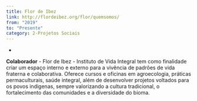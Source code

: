 ```yaml
---
title: Flor de Ibez
link: http://flordeibez.org/flor/quemsomos/
from: "2019"
to: "Presente"
category: 2-Projetos Sociais
---
```

- 
**Colaborador** - Flor de Ibez - Instituto de Vida Integral tem como finalidade criar um espaço interno e externo para a vivência de padrões de vida fraterna e colaborativa. Oferece cursos e oficinas em agroecologia, práticas permaculturais, saúde integral, além de desenvolver projetos voltados para os povos indigenas, sempre valorizando a cultura tradicional, o fortalecimento das comunidades e a diversidade do bioma.

